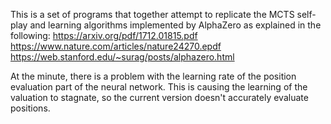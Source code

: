 This is a set of programs that together attempt to replicate the MCTS self-play and learning algorithms implemented by AlphaZero as explained in the following:
https://arxiv.org/pdf/1712.01815.pdf
https://www.nature.com/articles/nature24270.epdf
https://web.stanford.edu/~surag/posts/alphazero.html

At the minute, there is a problem with the learning rate of the position evaluation part of the neural network.
This is causing the learning of the valuation to stagnate, so the current version doesn't accurately evaluate positions.
